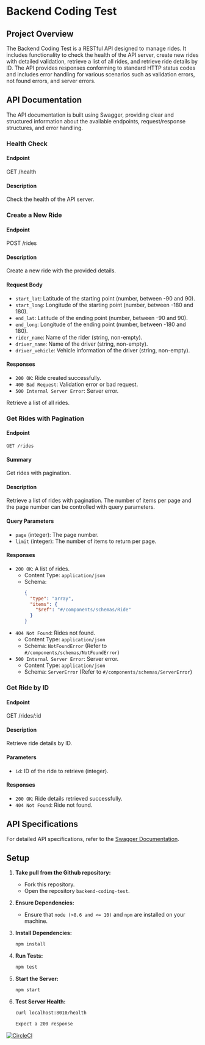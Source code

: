 # Backend Coding Test

## Project Overview

The Backend Coding Test is a RESTful API designed to manage rides. It includes functionality to check the health of the API server, create new rides with detailed validation, retrieve a list of all rides, and retrieve ride details by ID. The API provides responses conforming to standard HTTP status codes and includes error handling for various scenarios such as validation errors, not found errors, and server errors.

## API Documentation

The API documentation is built using Swagger, providing clear and structured information about the available endpoints, request/response structures, and error handling.

### Health Check

#### Endpoint

GET /health

#### Description

Check the health of the API server.

### Create a New Ride

#### Endpoint

POST /rides

#### Description

Create a new ride with the provided details.

#### Request Body

- `start_lat`: Latitude of the starting point (number, between -90 and 90).
- `start_long`: Longitude of the starting point (number, between -180 and 180).
- `end_lat`: Latitude of the ending point (number, between -90 and 90).
- `end_long`: Longitude of the ending point (number, between -180 and 180).
- `rider_name`: Name of the rider (string, non-empty).
- `driver_name`: Name of the driver (string, non-empty).
- `driver_vehicle`: Vehicle information of the driver (string, non-empty).

#### Responses

- `200 OK`: Ride created successfully.
- `400 Bad Request`: Validation error or bad request.
- `500 Internal Server Error`: Server error.

Retrieve a list of all rides.

### Get Rides with Pagination

#### Endpoint

`GET /rides`

#### Summary

Get rides with pagination.

#### Description

Retrieve a list of rides with pagination. The number of items per page and the page number can be controlled with query parameters.

#### Query Parameters

- `page` (integer): The page number.
- `limit` (integer): The number of items to return per page.

#### Responses

- `200 OK`: A list of rides.
  - Content Type: `application/json`
  - Schema:
    ```json
    {
      "type": "array",
      "items": {
        "$ref": "#/components/schemas/Ride"
      }
    }
    ```
- `404 Not Found`: Rides not found.
  - Content Type: `application/json`
  - Schema: `NotFoundError` (Refer to `#/components/schemas/NotFoundError`)
- `500 Internal Server Error`: Server error.
  - Content Type: `application/json`
  - Schema: `ServerError` (Refer to `#/components/schemas/ServerError`)


### Get Ride by ID

#### Endpoint

GET /rides/:id

#### Description

Retrieve ride details by ID.

#### Parameters

- `id`: ID of the ride to retrieve (integer).

#### Responses

- `200 OK`: Ride details retrieved successfully.
- `404 Not Found`: Ride not found.

## API Specifications

For detailed API specifications, refer to the [Swagger Documentation](/api-docs).

## Setup

1. **Take pull from the Github repository:**

   - Fork this repository.
   - Open the repository `backend-coding-test`.

2. **Ensure Dependencies:**

   - Ensure that `node (>8.6 and <= 10)` and `npm` are installed on your machine.

3. **Install Dependencies:**

   ```bash
   npm install

   ```

4. **Run Tests:**

   ```bash
   npm test

   ```

5. **Start the Server:**

   ```bash
   npm start

   ```

6. **Test Server Health:**

   ```bash
   curl localhost:8010/health

   Expect a 200 response


   ```
[![CircleCI](https://circleci.com/gh/akashcodes7/backend-coding-test.svg?style=svg)](https://circleci.com/gh/akashcodes7/backend-coding-test)
